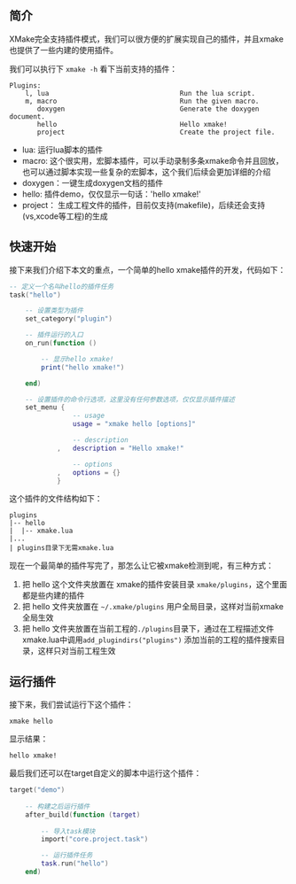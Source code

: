 
## 简介

XMake完全支持插件模式，我们可以很方便的扩展实现自己的插件，并且xmake也提供了一些内建的使用插件。

我们可以执行下 `xmake -h` 看下当前支持的插件：

```
Plugins: 
    l, lua                                 Run the lua script.
    m, macro                               Run the given macro.
       doxygen                             Generate the doxygen document.
       hello                               Hello xmake!
       project                             Create the project file.
```

* lua: 运行lua脚本的插件
* macro: 这个很实用，宏脚本插件，可以手动录制多条xmake命令并且回放，也可以通过脚本实现一些复杂的宏脚本，这个我们后续会更加详细的介绍
* doxygen：一键生成doxygen文档的插件
* hello: 插件demo，仅仅显示一句话：'hello xmake!'
* project： 生成工程文件的插件，目前仅支持(makefile)，后续还会支持(vs,xcode等工程)的生成

## 快速开始

接下来我们介绍下本文的重点，一个简单的hello xmake插件的开发，代码如下：

```lua
-- 定义一个名叫hello的插件任务
task("hello")

    -- 设置类型为插件
    set_category("plugin")

    -- 插件运行的入口
    on_run(function ()

        -- 显示hello xmake!
        print("hello xmake!")

    end)

    -- 设置插件的命令行选项，这里没有任何参数选项，仅仅显示插件描述
    set_menu {
                -- usage
                usage = "xmake hello [options]"

                -- description
            ,   description = "Hello xmake!"

                -- options
            ,   options = {}
            } 
```

这个插件的文件结构如下：

```
plugins
|-- hello
|  |-- xmake.lua
|...
| plugins目录下无需xmake.lua
``` 

现在一个最简单的插件写完了，那怎么让它被xmake检测到呢，有三种方式：

1. 把 hello 这个文件夹放置在 xmake的插件安装目录 `xmake/plugins`，这个里面都是些内建的插件
2. 把 hello 文件夹放置在 `~/.xmake/plugins` 用户全局目录，这样对当前xmake 全局生效
3. 把 hello 文件夹放置在当前工程的`./plugins`目录下，通过在工程描述文件xmake.lua中调用`add_plugindirs("plugins")` 添加当前的工程的插件搜索目录，这样只对当前工程生效

## 运行插件

接下来，我们尝试运行下这个插件：

```console
xmake hello
```

显示结果：

```
hello xmake!
```

最后我们还可以在target自定义的脚本中运行这个插件：

```lua
target("demo")
    
    -- 构建之后运行插件
    after_build(function (target)
  
        -- 导入task模块
        import("core.project.task")

        -- 运行插件任务
        task.run("hello")
    end)
```

